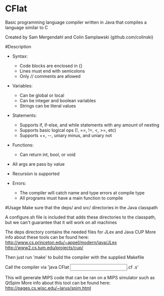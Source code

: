 # CFlat
Basic programming language compiler written in Java that compiles a language similar to C

Created by Sam Mergendahl and Colin Samplawski (github.com/colinski)


#Description

* Syntax:
  * Code blocks are enclosed in {} 
  * Lines must end with semicolons
  * Only // comments are allowed


* Variables:
  * Can be global or local
  * Can be integer and boolean variables
  * Strings can be literal values

* Statements:
  * Supports if, if-else, and while statements with any amount of nesting
  * Supports basic logical ops (!, ==, !=, <, >=, etc)
  * Supports ++, --, uniary minus, and uniary not 


* Functions:
  * Can return int, bool, or void
 * All args are pass by value
  * Recursion is supported

* Errors:
  * The compiler will catch name and type errors at compile type
  * All programs must have a main function to compile


#Usage
Make sure that the deps/ and src/ directories in the Java classpath

A configure.sh file is included that adds these directories to the classpath, but we can't guarantee that it will work on all machines

The deps directory contains the needed files for JLex and Java CUP
More info about these tools can be found here:
http://www.cs.princeton.edu/~appel/modern/java/JLex
http://www2.cs.tum.edu/projects/cup/

Then just run 'make' to build the compiler with the supplied Makefile

Call the compiler via 'java CFlat <input file>.cf <outfile>.s'

This will generate MIPS code that can be ran on a MIPS simulator such as QtSpim
More info about this tool can be found here:
http://pages.cs.wisc.edu/~larus/spim.html

